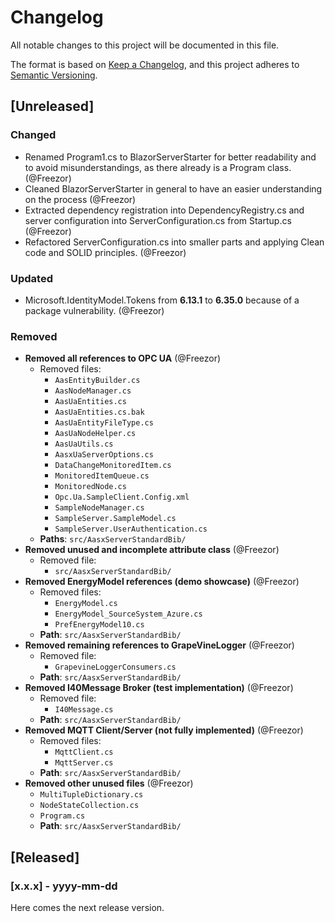 # Changelog

All notable changes to this project will be documented in this file.

The format is based on [Keep a Changelog](https://keepachangelog.com/en/1.1.0/),
and this project adheres to [Semantic Versioning](https://semver.org/spec/v2.0.0.html).

## [Unreleased]

### Changed

- Renamed Program1.cs to BlazorServerStarter for better readability and to avoid misunderstandings, as there already is a Program class. (@Freezor)
- Cleaned BlazorServerStarter in general to have an easier understanding on the process (@Freezor)
- Extracted dependency registration into DependencyRegistry.cs and server configuration into ServerConfiguration.cs from Startup.cs (@Freezor)
- Refactored ServerConfiguration.cs into smaller parts and applying Clean code and SOLID principles. (@Freezor)

### Updated

- Microsoft.IdentityModel.Tokens from **6.13.1** to **6.35.0** because of a package vulnerability. (@Freezor)

### Removed

- **Removed all references to OPC UA** (@Freezor)
    - Removed files:
        - `AasEntityBuilder.cs`
        - `AasNodeManager.cs`
        - `AasUaEntities.cs`
        - `AasUaEntities.cs.bak`
        - `AasUaEntityFileType.cs`
        - `AasUaNodeHelper.cs`
        - `AasUaUtils.cs`
        - `AasxUaServerOptions.cs`
        - `DataChangeMonitoredItem.cs`
        - `MonitoredItemQueue.cs`
        - `MonitoredNode.cs`
        - `Opc.Ua.SampleClient.Config.xml`
        - `SampleNodeManager.cs`
        - `SampleServer.SampleModel.cs`
        - `SampleServer.UserAuthentication.cs`
    - **Paths**: `src/AasxServerStandardBib/`
- **Removed unused and incomplete attribute class** (@Freezor)
    - Removed file:
        - `src/AasxServerStandardBib/`
- **Removed EnergyModel references (demo showcase)** (@Freezor)
    - Removed files:
        - `EnergyModel.cs`
        - `EnergyModel_SourceSystem_Azure.cs`
        - `PrefEnergyModel10.cs`
    - **Path**: `src/AasxServerStandardBib/`
- **Removed remaining references to GrapeVineLogger** (@Freezor)
    - Removed file:
        - `GrapevineLoggerConsumers.cs`
    - **Path**: `src/AasxServerStandardBib/`
- **Removed I40Message Broker (test implementation)** (@Freezor)
    - Removed file:
        - `I40Message.cs`
    - **Path**: `src/AasxServerStandardBib/`
- **Removed MQTT Client/Server (not fully implemented)** (@Freezor)
    - Removed files:
        - `MqttClient.cs`
        - `MqttServer.cs`
    - **Path**: `src/AasxServerStandardBib/`
- **Removed other unused files** (@Freezor)
    - `MultiTupleDictionary.cs`
    - `NodeStateCollection.cs`
    - `Program.cs`
    - **Path**: `src/AasxServerStandardBib/`

## [Released]

### [x.x.x] - yyyy-mm-dd

Here comes the next release version.

